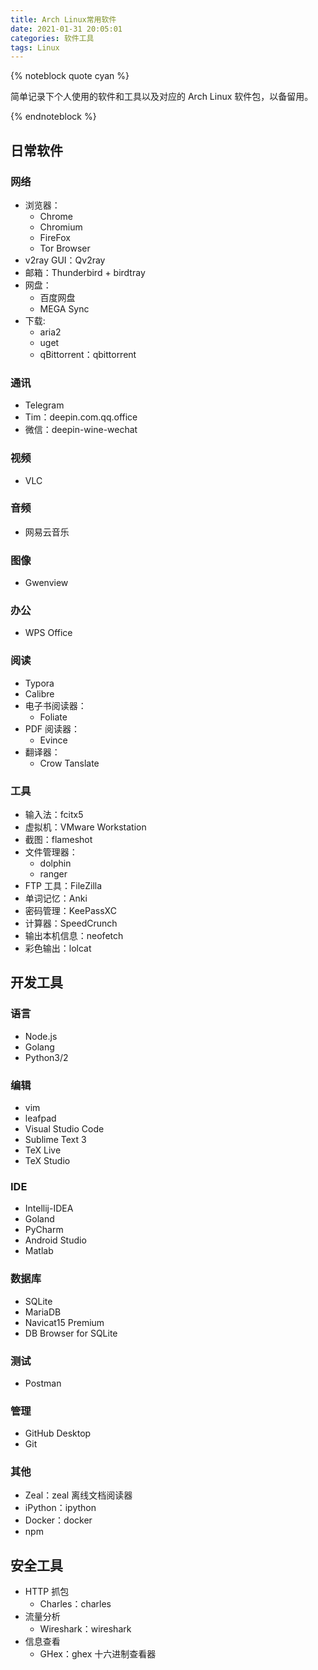 ```yaml
---
title: Arch Linux常用软件
date: 2021-01-31 20:05:01
categories: 软件工具
tags: Linux
---
```


{% noteblock quote cyan %}

简单记录下个人使用的软件和工具以及对应的 Arch Linux 软件包，以备留用。

{% endnoteblock %}

<!-- more -->

## 日常软件

### 网络

- 浏览器：
  - Chrome
  - Chromium
  - FireFox
  - Tor Browser
- v2ray GUI：Qv2ray
- 邮箱：Thunderbird + birdtray
- 网盘：
  - 百度网盘
  - MEGA Sync
- 下载:
  - aria2
  - uget
  - qBittorrent：qbittorrent

### 通讯

- Telegram
- Tim：deepin.com.qq.office
- 微信：deepin-wine-wechat

### 视频

- VLC

### 音频

- 网易云音乐

### 图像

- Gwenview

### 办公

- WPS Office

### 阅读

- Typora
- Calibre
- 电子书阅读器：
  - Foliate
- PDF 阅读器：
  - Evince
- 翻译器：
  - Crow Tanslate

### 工具

- 输入法：fcitx5
- 虚拟机：VMware Workstation
- 截图：flameshot
- 文件管理器：
  - dolphin
  - ranger
- FTP 工具：FileZilla
- 单词记忆：Anki
- 密码管理：KeePassXC
- 计算器：SpeedCrunch
- 输出本机信息：neofetch
- 彩色输出：lolcat

## 开发工具

### 语言

- Node.js
- Golang
- Python3/2

### 编辑

- vim
- leafpad
- Visual Studio Code
- Sublime Text 3
- TeX Live
- TeX Studio

### IDE

- Intellij-IDEA
- Goland
- PyCharm
- Android Studio
- Matlab

### 数据库

- SQLite
- MariaDB
- Navicat15 Premium
- DB Browser for SQLite

### 测试

- Postman

### 管理

- GitHub Desktop
- Git

### 其他

- Zeal：zeal
  离线文档阅读器
- iPython：ipython
- Docker：docker
- npm

## 安全工具

- HTTP 抓包
  - Charles：charles
- 流量分析
  - Wireshark：wireshark
- 信息查看
  - GHex：ghex
    十六进制查看器
